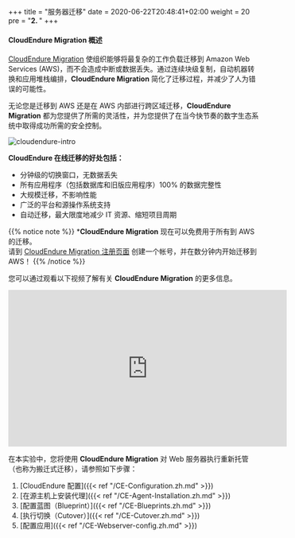 +++
title = "服务器迁移"
date = 2020-06-22T20:48:41+02:00
weight = 20
pre = "<b>2. </b>"
+++

#### CloudEndure Migration 概述

<a href="https://aws.amazon.com/cloudendure-migration/" target="_blank">CloudEndure Migration</a> 使组织能够将最复杂的工作负载迁移到 Amazon Web Services (AWS)，而不会造成中断或数据丢失。通过连续块级复制，自动机器转换和应用堆栈编排，**CloudEndure Migration** 简化了迁移过程，并减少了人为错误的可能性。

无论您是迁移到 AWS 还是在 AWS 内部进行跨区域迁移，**CloudEndure Migration** 都为您提供了所需的灵活性，并为您提供了在当今快节奏的数字生态系统中取得成功所需的安全控制。

![cloudendure-intro](/ce/ce-home.zh.png)

**CloudEndure 在线迁移的好处包括：**

- 分钟级的切换窗口，无数据丢失
- 所有应用程序（包括数据库和旧版应用程序）100% 的数据完整性
- 大规模迁移，不影响性能
- 广泛的平台和源操作系统支持
- 自动迁移，最大限度地减少 IT 资源、缩短项目周期

{{% notice note %}}
***CloudEndure Migration** 现在可以免费用于所有到 AWS 的迁移。  
请到 [CloudEndure Migration 注册页面](https://console.cloudendure.com/#/register/register) 创建一个帐号，并在数分钟内开始迁移到 AWS！
{{% /notice %}}  

您可以通过观看以下视频了解有关 **CloudEndure Migration** 的更多信息。
<center><iframe width="560" height="315" src="https://www.youtube-nocookie.com/embed/kIJ29q-Jsyo" frameborder="0" allow="accelerometer; autoplay; encrypted-media; gyroscope; picture-in-picture" allowfullscreen></iframe></center>

在本实验中，您将使用 **CloudEndure Migration** 对 Web 服务器执行重新托管（也称为搬迁式迁移），请参照如下步骤：

1. [CloudEndure 配置]({{< ref "/CE-Configuration.zh.md" >}})  
2. [在源主机上安装代理]({{< ref "/CE-Agent-Installation.zh.md" >}})  
3. [配置蓝图（Blueprint）]({{< ref "/CE-Blueprints.zh.md" >}})  
4. [执行切换（Cutover）]({{< ref "/CE-Cutover.zh.md" >}})  
5. [配置应用]({{< ref "/CE-Webserver-config.zh.md" >}})  
